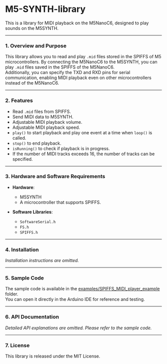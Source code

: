 # M5-SYNTH-library
This is a library for MIDI playback on the M5NanoC6, designed to play sounds on the M5SYNTH.

---

### 1. Overview and Purpose
This library allows you to read and play `.mid` files stored in the SPIFFS of M5 microcontrollers. By connecting the M5NanoC6 to the M5SYNTH, you can play `.mid` files saved in the SPIFFS of the M5NanoC6.  
Additionally, you can specify the TXD and RXD pins for serial communication, enabling MIDI playback even on other microcontrollers instead of the M5NanoC6.

---

### 2. Features
- Read `.mid` files from SPIFFS.
- Send MIDI data to M5SYNTH.
- Adjustable MIDI playback volume.
- Adjustable MIDI playback speed.
- `play()` to start playback and play one event at a time when `loop()` is called.
- `stop()` to end playback.
- `isRunning()` to check if playback is in progress.
- If the number of MIDI tracks exceeds 16, the number of tracks can be specified.

---

### 3. Hardware and Software Requirements
- **Hardware**:  
  - M5SYNTH  
  - A microcontroller that supports SPIFFS.  

- **Software Libraries**:  
  - `SoftwareSerial.h`  
  - `FS.h`  
  - `SPIFFS.h`

---

### 4. Installation
*Installation instructions are omitted.*

---

### 5. Sample Code
The sample code is available in the [examples/SPIFFS_MIDI_player_example](examples/SPIFFS_MIDI_player_example) folder.  
You can open it directly in the Arduino IDE for reference and testing.

---

### 6. API Documentation
*Detailed API explanations are omitted. Please refer to the sample code.*

---

### 7. License
This library is released under the MIT License.  
